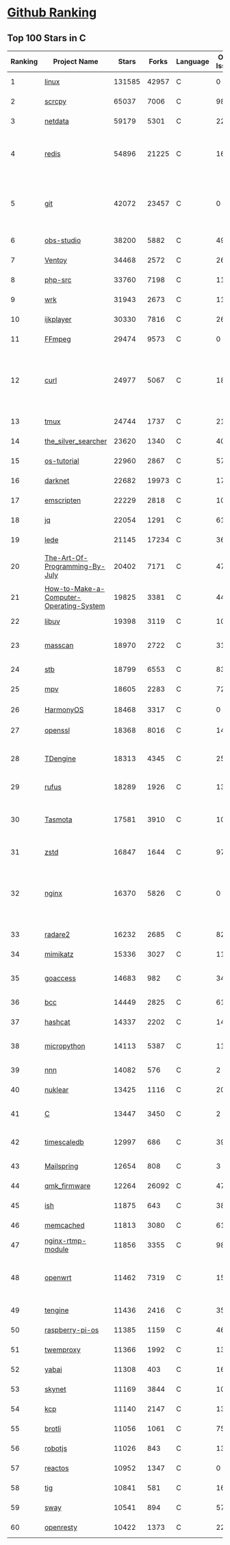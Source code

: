 [Github Ranking](../README.md)
==========

## Top 100 Stars in C

| Ranking | Project Name | Stars | Forks | Language | Open Issues | Description | Last Commit |
| ------- | ------------ | ----- | ----- | -------- | ----------- | ----------- | ----------- |
| 1 | [linux](https://github.com/torvalds/linux) | 131585 | 42957 | C | 0 | Linux kernel source tree | 2022-05-12T21:41:43Z |
| 2 | [scrcpy](https://github.com/Genymobile/scrcpy) | 65037 | 7006 | C | 985 | Display and control your Android device | 2022-05-09T02:13:04Z |
| 3 | [netdata](https://github.com/netdata/netdata) | 59179 | 5301 | C | 227 | Real-time performance monitoring, done right! https://www.netdata.cloud | 2022-05-13T00:18:16Z |
| 4 | [redis](https://github.com/redis/redis) | 54896 | 21225 | C | 1628 | Redis is an in-memory database that persists on disk. The data model is key-value, but many different kind of values are supported: Strings, Lists, Sets, Sorted Sets, Hashes, Streams, HyperLogLogs, Bitmaps. | 2022-05-12T21:33:45Z |
| 5 | [git](https://github.com/git/git) | 42072 | 23457 | C | 0 | Git Source Code Mirror - This is a publish-only repository but pull requests can be turned into patches to the mailing list via GitGitGadget (https://gitgitgadget.github.io/). Please follow Documentation/SubmittingPatches procedure for any of your improvements. | 2022-05-13T02:47:23Z |
| 6 | [obs-studio](https://github.com/obsproject/obs-studio) | 38200 | 5882 | C | 493 | OBS Studio - Free and open source software for live streaming and screen recording | 2022-05-12T23:09:53Z |
| 7 | [Ventoy](https://github.com/ventoy/Ventoy) | 34468 | 2572 | C | 262 | A new bootable USB solution. | 2022-05-08T03:41:30Z |
| 8 | [php-src](https://github.com/php/php-src) | 33760 | 7198 | C | 114 | The PHP Interpreter | 2022-05-13T00:06:49Z |
| 9 | [wrk](https://github.com/wg/wrk) | 31943 | 2673 | C | 114 | Modern HTTP benchmarking tool | 2022-05-03T07:53:42Z |
| 10 | [ijkplayer](https://github.com/bilibili/ijkplayer) | 30330 | 7816 | C | 2674 | Android/iOS video player based on FFmpeg n3.4, with MediaCodec, VideoToolbox support. | 2022-01-22T10:06:28Z |
| 11 | [FFmpeg](https://github.com/FFmpeg/FFmpeg) | 29474 | 9573 | C | 0 | Mirror of https://git.ffmpeg.org/ffmpeg.git | 2022-05-13T02:50:04Z |
| 12 | [curl](https://github.com/curl/curl) | 24977 | 5067 | C | 18 | A command line tool and library for transferring data with URL syntax, supporting DICT, FILE, FTP, FTPS, GOPHER, GOPHERS, HTTP, HTTPS, IMAP, IMAPS, LDAP, LDAPS, MQTT, POP3, POP3S, RTMP, RTMPS, RTSP, SCP, SFTP, SMB, SMBS, SMTP, SMTPS, TELNET and TFTP. libcurl offers a myriad of powerful features | 2022-05-12T21:31:30Z |
| 13 | [tmux](https://github.com/tmux/tmux) | 24744 | 1737 | C | 21 | tmux source code | 2022-05-10T11:49:07Z |
| 14 | [the_silver_searcher](https://github.com/ggreer/the_silver_searcher) | 23620 | 1340 | C | 402 | A code-searching tool similar to ack, but faster. | 2022-04-08T14:55:20Z |
| 15 | [os-tutorial](https://github.com/cfenollosa/os-tutorial) | 22960 | 2867 | C | 57 | How to create an OS from scratch | 2022-04-13T21:18:16Z |
| 16 | [darknet](https://github.com/pjreddie/darknet) | 22682 | 19973 | C | 1755 | Convolutional Neural Networks | 2022-04-26T08:37:58Z |
| 17 | [emscripten](https://github.com/emscripten-core/emscripten) | 22229 | 2818 | C | 1007 | Emscripten: An LLVM-to-WebAssembly Compiler | 2022-05-13T00:47:14Z |
| 18 | [jq](https://github.com/stedolan/jq) | 22054 | 1291 | C | 615 | Command-line JSON processor | 2022-04-29T10:09:01Z |
| 19 | [lede](https://github.com/coolsnowwolf/lede) | 21145 | 17234 | C | 360 | Lean's OpenWrt source | 2022-05-12T17:40:43Z |
| 20 | [The-Art-Of-Programming-By-July](https://github.com/julycoding/The-Art-Of-Programming-By-July) | 20402 | 7171 | C | 47 | 本项目曾冲到全球第一，干货集锦见本页面最底部，另完整精致的纸质版《编程之法：面试和算法心得》已在京东/当当上销售 | 2021-07-03T07:47:32Z |
| 21 | [How-to-Make-a-Computer-Operating-System](https://github.com/SamyPesse/How-to-Make-a-Computer-Operating-System) | 19825 | 3381 | C | 44 | How to Make a Computer Operating System in C++ | 2021-12-16T09:10:55Z |
| 22 | [libuv](https://github.com/libuv/libuv) | 19398 | 3119 | C | 109 | Cross-platform asynchronous I/O | 2022-05-12T13:51:33Z |
| 23 | [masscan](https://github.com/robertdavidgraham/masscan) | 18970 | 2722 | C | 314 | TCP port scanner, spews SYN packets asynchronously, scanning entire Internet in under 5 minutes. | 2022-04-15T12:29:04Z |
| 24 | [stb](https://github.com/nothings/stb) | 18799 | 6553 | C | 83 | stb single-file public domain libraries for C/C++ | 2022-05-03T20:20:14Z |
| 25 | [mpv](https://github.com/mpv-player/mpv) | 18605 | 2283 | C | 729 | 🎥 Command line video player | 2022-05-12T21:30:04Z |
| 26 | [HarmonyOS](https://github.com/Awesome-HarmonyOS/HarmonyOS) | 18468 | 3317 | C | 0 | A curated list of awesome things related to HarmonyOS. 华为鸿蒙操作系统。 | 2021-06-16T23:05:35Z |
| 27 | [openssl](https://github.com/openssl/openssl) | 18368 | 8016 | C | 1473 | TLS/SSL and crypto library | 2022-05-12T19:12:25Z |
| 28 | [TDengine](https://github.com/taosdata/TDengine) | 18313 | 4345 | C | 252 | An open-source time-series database with high-performance, scalability and SQL support. It can be widely used in IoT, Connected Vehicles, DevOps, Energy, Finance and other fields. | 2022-05-13T02:54:19Z |
| 29 | [rufus](https://github.com/pbatard/rufus) | 18289 | 1926 | C | 13 | The Reliable USB Formatting Utility | 2022-05-02T10:21:45Z |
| 30 | [Tasmota](https://github.com/arendst/Tasmota) | 17581 | 3910 | C | 10 | Alternative firmware for ESP8266 with easy configuration using webUI, OTA updates, automation using timers or rules, expandability and entirely local control over MQTT, HTTP, Serial or KNX. Full documentation at | 2022-05-12T13:02:39Z |
| 31 | [zstd](https://github.com/facebook/zstd) | 16847 | 1644 | C | 97 | Zstandard - Fast real-time compression algorithm | 2022-05-12T17:50:15Z |
| 32 | [nginx](https://github.com/nginx/nginx) | 16370 | 5826 | C | 0 | An official read-only mirror of http://hg.nginx.org/nginx/ which is updated hourly. Pull requests on GitHub cannot be accepted and will be automatically closed. The proper way to submit changes to nginx is via the nginx development mailing list, see http://nginx.org/en/docs/contributing_changes.html | 2022-05-07T08:26:11Z |
| 33 | [radare2](https://github.com/radareorg/radare2) | 16232 | 2685 | C | 826 | UNIX-like reverse engineering framework and command-line toolset | 2022-05-12T18:21:33Z |
| 34 | [mimikatz](https://github.com/gentilkiwi/mimikatz) | 15336 | 3027 | C | 111 | A little tool to play with Windows security | 2022-04-02T15:46:15Z |
| 35 | [goaccess](https://github.com/allinurl/goaccess) | 14683 | 982 | C | 347 | GoAccess is a real-time web log analyzer and interactive viewer that runs in a terminal in *nix systems or through your browser. | 2022-05-09T13:11:30Z |
| 36 | [bcc](https://github.com/iovisor/bcc) | 14449 | 2825 | C | 617 | BCC - Tools for BPF-based Linux IO analysis, networking, monitoring, and more | 2022-05-12T22:30:59Z |
| 37 | [hashcat](https://github.com/hashcat/hashcat) | 14337 | 2202 | C | 144 | World's fastest and most advanced password recovery utility | 2022-05-12T05:26:17Z |
| 38 | [micropython](https://github.com/micropython/micropython) | 14113 | 5387 | C | 1172 | MicroPython - a lean and efficient Python implementation for microcontrollers and constrained systems | 2022-05-12T11:37:01Z |
| 39 | [nnn](https://github.com/jarun/nnn) | 14082 | 576 | C | 2 | n³ The unorthodox terminal file manager | 2022-05-12T23:14:45Z |
| 40 | [nuklear](https://github.com/vurtun/nuklear) | 13425 | 1116 | C | 207 | A single-header ANSI C gui library | 2020-01-03T21:36:41Z |
| 41 | [C](https://github.com/TheAlgorithms/C) | 13447 | 3450 | C | 2 | Collection of various algorithms in mathematics, machine learning, computer science, physics, etc implemented in C for educational purposes. | 2022-04-28T13:16:37Z |
| 42 | [timescaledb](https://github.com/timescale/timescaledb) | 12997 | 686 | C | 393 | An open-source time-series SQL database optimized for fast ingest and complex queries.  Packaged as a PostgreSQL extension. | 2022-05-12T20:10:41Z |
| 43 | [Mailspring](https://github.com/Foundry376/Mailspring) | 12654 | 808 | C | 3 | :love_letter: A beautiful, fast and fully open source mail client for Mac, Windows and Linux. | 2022-04-22T01:10:10Z |
| 44 | [qmk_firmware](https://github.com/qmk/qmk_firmware) | 12264 | 26092 | C | 477 | Open-source keyboard firmware for Atmel AVR and Arm USB families | 2022-05-13T01:45:11Z |
| 45 | [ish](https://github.com/ish-app/ish) | 11875 | 643 | C | 384 | Linux shell for iOS | 2022-05-13T00:32:48Z |
| 46 | [memcached](https://github.com/memcached/memcached) | 11813 | 3080 | C | 61 | memcached development tree | 2022-05-05T21:22:05Z |
| 47 | [nginx-rtmp-module](https://github.com/arut/nginx-rtmp-module) | 11856 | 3355 | C | 989 | NGINX-based Media Streaming Server | 2022-03-16T09:16:43Z |
| 48 | [openwrt](https://github.com/openwrt/openwrt) | 11462 | 7319 | C | 1540 | This repository is a mirror of https://git.openwrt.org/openwrt/openwrt.git It is for reference only and is not active for check-ins.  We will continue to accept Pull Requests here. They will be merged via staging trees then into openwrt.git. | 2022-05-12T18:16:30Z |
| 49 | [tengine](https://github.com/alibaba/tengine) | 11436 | 2416 | C | 353 | A distribution of Nginx with some advanced features | 2022-05-12T09:57:41Z |
| 50 | [raspberry-pi-os](https://github.com/s-matyukevich/raspberry-pi-os) | 11385 | 1159 | C | 46 | Learning operating system development using Linux kernel and Raspberry Pi | 2022-02-16T17:29:18Z |
| 51 | [twemproxy](https://github.com/twitter/twemproxy) | 11366 | 1992 | C | 138 | A fast, light-weight proxy for memcached and redis | 2022-05-04T19:04:00Z |
| 52 | [yabai](https://github.com/koekeishiya/yabai) | 11308 | 403 | C | 167 | A tiling window manager for macOS based on binary space partitioning | 2022-05-01T18:04:08Z |
| 53 | [skynet](https://github.com/cloudwu/skynet) | 11169 | 3844 | C | 10 | A lightweight online game framework | 2022-05-09T02:42:07Z |
| 54 | [kcp](https://github.com/skywind3000/kcp) | 11140 | 2147 | C | 138 | :zap: KCP - A Fast and Reliable ARQ Protocol | 2022-05-02T14:52:23Z |
| 55 | [brotli](https://github.com/google/brotli) | 11056 | 1061 | C | 75 | Brotli compression format | 2022-05-12T07:50:49Z |
| 56 | [robotjs](https://github.com/octalmage/robotjs) | 11026 | 843 | C | 132 | Node.js Desktop Automation.  | 2022-03-21T13:51:03Z |
| 57 | [reactos](https://github.com/reactos/reactos) | 10952 | 1347 | C | 0 | A free Windows-compatible Operating System | 2022-05-12T21:05:16Z |
| 58 | [tig](https://github.com/jonas/tig) | 10841 | 581 | C | 162 | Text-mode interface for git | 2022-05-12T18:59:37Z |
| 59 | [sway](https://github.com/swaywm/sway) | 10541 | 894 | C | 572 | i3-compatible Wayland compositor | 2022-05-12T22:24:07Z |
| 60 | [openresty](https://github.com/openresty/openresty) | 10422 | 1373 | C | 229 | High Performance Web Platform Based on Nginx and LuaJIT | 2022-04-14T15:03:18Z |


